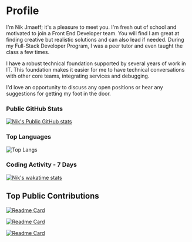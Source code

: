 # Profile

I'm Nik Jmaeff; it's a pleasure to meet you. I'm fresh out of school and motivated to join a Front End Developer team. You will find I am great at finding creative but realistic solutions and can also lead if needed. During my Full-Stack Developer Program, I was a peer tutor and even taught the class a few times. 

I have a robust technical foundation supported by several years of work in IT. This foundation makes it easier for me to have technical conversations with other core teams, integrating services and debugging.

I'd love an opportunity to discuss any open positions or hear any suggestions for getting my foot in the door. 


### Public GitHub Stats
[![Nik's Public GitHub stats](https://github-readme-stats.jmaeff.me/api?username=njmaeff&hide=stars)](https://github.com/njmaeff?tab=repositories)


### Top Languages
![Top Langs](https://github-readme-stats.jmaeff.me/api/top-langs/?username=njmaeff&layout=compact&hide=roff)


### Coding Activity - 7 Days
[![Nik's wakatime stats](https://github-readme-stats.jmaeff.me/api/wakatime?username=@njmaeff&layout=compact)](https://wakatime.com/@njmaeff)


## Top Public Contributions

[![Readme Card](https://github-readme-stats.jmaeff.me/api/pin/?username=facebook&repo=jest&show_owner=true)](https://github.com/facebook/jest/commits/main?author=njmaeff)

[![Readme Card](https://github-readme-stats.jmaeff.me/api/pin/?username=yarnpkg&repo=berry&show_owner=true)](https://github.com/yarnpkg/berry/commits/master?author=njmaeff)

[![Readme Card](https://github-readme-stats.jmaeff.me/api/pin/?username=odoo&repo=odoo&show_owner=true)](https://github.com/odoo/odoo/commits/13.0?author=njmaeff)

